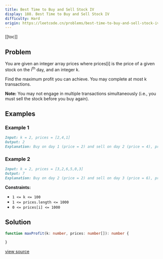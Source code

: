 ```yaml
---
title: Best Time to Buy and Sell Stock IV
display: 188. Best Time to Buy and Sell Stock IV
difficulty: Hard
origin: https://leetcode.cn/problems/best-time-to-buy-and-sell-stock-iv
---
```


[[toc]]

## Problem

You are given an integer array prices where prices[i] is the price of a given stock on the i<sup>th</sup> day, and an integer k.

Find the maximum profit you can achieve. You may complete at most k transactions.

**Note:** You may not engage in multiple transactions simultaneously (i.e., you must sell the stock before you buy again).

## Examples

### Example 1

```md
Input: k = 2, prices = [2,4,1]
Output: 2
Explanation: Buy on day 1 (price = 2) and sell on day 2 (price = 4), profit = 4-2 = 2.
```

### Example 2

```md
Input: k = 2, prices = [3,2,6,5,0,3]
Output: 7
Explanation: Buy on day 2 (price = 2) and sell on day 3 (price = 6), profit = 6-2 = 4. Then buy on day 5 (price = 0) and sell on day 6 (price = 3), profit = 3-0 = 3.
```

**Constraints:**

- <code>1 &lt;= k &lt;= 100</code>
- <code>1 &lt;= prices.length &lt;= 1000</code>
- <code>0 &lt;= prices[i] &lt;= 1000</code>

## Solution

```ts
function maxProfit(k: number, prices: number[]): number {

}
```

[view source](https://leetcode.cn/problems/best-time-to-buy-and-sell-stock-iv)
